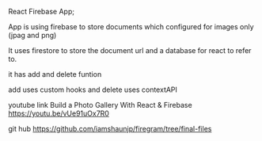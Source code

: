 React Firebase App;

App is using firebase to store documents which configured for images only (jpag and png)

It uses firestore to store the document url and a database for react to refer to.

it has add and delete funtion

add uses custom hooks and delete uses contextAPI

youtube link
Build a Photo Gallery With React & Firebase
https://youtu.be/vUe91uOx7R0

git hub
https://github.com/iamshaunjp/firegram/tree/final-files
